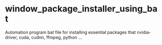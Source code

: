 # window_package_installer_using_bat
Automation program bat file for installing essential packages that nvidia-driver, cuda, cudnn, ffmpeg, python ...
